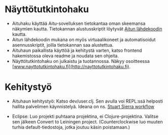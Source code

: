 Näyttötutkintohaku
==================

* Aituhaku käyttää Aitu-sovelluksen tietokantaa oman skeemansa näkymien kautta. Tietokannan alustusskriptit löytyvät [Aitun lähdekoodin](https://github.com/Opetushallitus/aitu) kautta.
* Aitun lähdekoodin mukana on myös virtuaalikoneet ja automatisoidut asennusskriptit, joilla tietokannan saa alustettua. 
* Aituhaun paikallista käyttöä ja kehitystä varten, katso frontend hakemistossa oleva readme ja noudata sen ohjeita.
* Näyttötutkintohaku on julkaistu ja tuotannossa. Näkyy osoitteessa [www.nayttotutkintohaku.fi](http://nayttotutkintohaku.fi).

# Kehitystyö

* Aituhaun kehitystyö: Katso dev/user.clj. Sen avulla voi REPL:ssä helposti hallita palvelimen käynnistelyä. 
 Ideana on ns. [Stuart Sierra workflow](http://thinkrelevance.com/blog/2013/06/04/clojure-workflow-reloaded)

* Eclipse: Luo projekti puhtaana projektina, ei Clojure-projektina. Valitse sen jälkeen Convert to Leiningen project.
   (Counterclockwise luo muuten turhia default-tiedostoja, jotka joutuu käsin poistamaan.)
